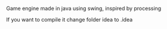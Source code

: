 Game engine made in java using swing, inspired by processing

If you want to compile it change folder idea to .idea
